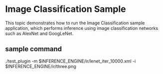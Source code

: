 # Image Classification Sample

This topic demonstrates how to run the Image Classification sample application, which performs 
inference using image classification networks such as AlexNet and GoogLeNet.

## sample command
./test_plugin -m $INFERENCE_ENGINE/ir/lenet_iter_10000.xml -i $INFERENCE_ENGINE/ir/three.png
